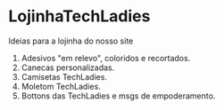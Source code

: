# LojinhaTechLadies
Ideias para a lojinha do nosso site
1. Adesivos "em relevo", coloridos e recortados.
2. Canecas personalizadas.
3. Camisetas TechLadies.
4. Moletom TechLadies.
5. Bottons das TechLadies e msgs de empoderamento.
